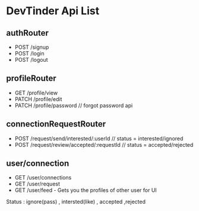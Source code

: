 # DevTinder Api List

## authRouter
- POST /signup
- POST /login
- POST /logout

## profileRouter
- GET /profile/view
- PATCH /profile/edit
- PATCH /profile/password // forgot password api

## connectionRequestRouter
- POST /request/send/interested/:userId // status = interested/ignored
- POST /request/review/accepted/:requestId  // status = accepted/rejected


## user/connection
- GET /user/connections
- GET /user/request
- GET /user/feed - Gets you the profiles of other user for UI


Status : ignore(pass) , intersted(like) , accepted ,rejected 
